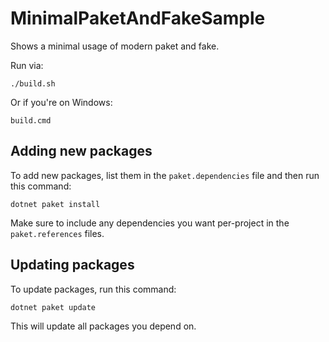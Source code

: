 # MinimalPaketAndFakeSample

Shows a minimal usage of modern paket and fake.

Run via:

```
./build.sh
```

Or if you're on Windows:

```
build.cmd
```

## Adding new packages

To add new packages, list them in the `paket.dependencies` file and then run this command:

```
dotnet paket install
```

Make sure to include any dependencies you want per-project in the `paket.references` files.

## Updating packages

To update packages, run this command:

```
dotnet paket update
```

This will update all packages you depend on.
